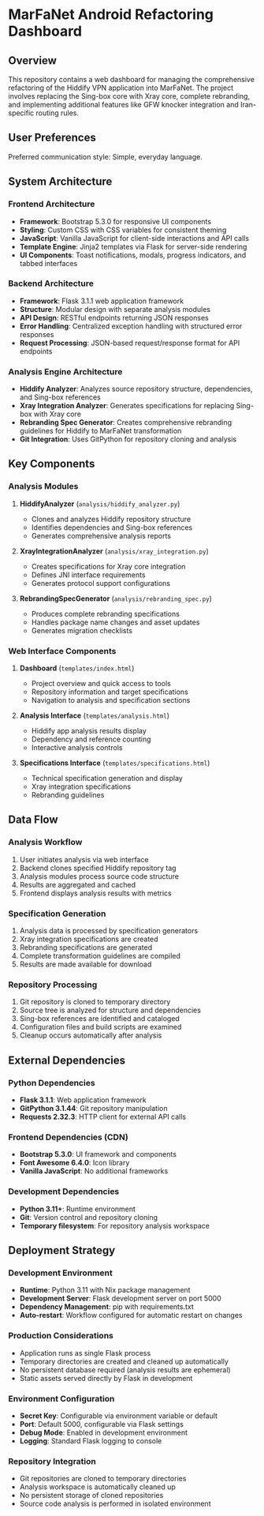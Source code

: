 # MarFaNet Android Refactoring Dashboard

## Overview

This repository contains a web dashboard for managing the comprehensive refactoring of the Hiddify VPN application into MarFaNet. The project involves replacing the Sing-box core with Xray core, complete rebranding, and implementing additional features like GFW knocker integration and Iran-specific routing rules.

## User Preferences

Preferred communication style: Simple, everyday language.

## System Architecture

### Frontend Architecture
- **Framework**: Bootstrap 5.3.0 for responsive UI components
- **Styling**: Custom CSS with CSS variables for consistent theming
- **JavaScript**: Vanilla JavaScript for client-side interactions and API calls
- **Template Engine**: Jinja2 templates via Flask for server-side rendering
- **UI Components**: Toast notifications, modals, progress indicators, and tabbed interfaces

### Backend Architecture
- **Framework**: Flask 3.1.1 web application framework
- **Structure**: Modular design with separate analysis modules
- **API Design**: RESTful endpoints returning JSON responses
- **Error Handling**: Centralized exception handling with structured error responses
- **Request Processing**: JSON-based request/response format for API endpoints

### Analysis Engine Architecture
- **Hiddify Analyzer**: Analyzes source repository structure, dependencies, and Sing-box references
- **Xray Integration Analyzer**: Generates specifications for replacing Sing-box with Xray core
- **Rebranding Spec Generator**: Creates comprehensive rebranding guidelines for Hiddify to MarFaNet transformation
- **Git Integration**: Uses GitPython for repository cloning and analysis

## Key Components

### Analysis Modules
1. **HiddifyAnalyzer** (`analysis/hiddify_analyzer.py`)
   - Clones and analyzes Hiddify repository structure
   - Identifies dependencies and Sing-box references
   - Generates comprehensive analysis reports

2. **XrayIntegrationAnalyzer** (`analysis/xray_integration.py`)
   - Creates specifications for Xray core integration
   - Defines JNI interface requirements
   - Generates protocol support configurations

3. **RebrandingSpecGenerator** (`analysis/rebranding_spec.py`)
   - Produces complete rebranding specifications
   - Handles package name changes and asset updates
   - Generates migration checklists

### Web Interface Components
1. **Dashboard** (`templates/index.html`)
   - Project overview and quick access to tools
   - Repository information and target specifications
   - Navigation to analysis and specification sections

2. **Analysis Interface** (`templates/analysis.html`)
   - Hiddify app analysis results display
   - Dependency and reference counting
   - Interactive analysis controls

3. **Specifications Interface** (`templates/specifications.html`)
   - Technical specification generation and display
   - Xray integration specifications
   - Rebranding guidelines

## Data Flow

### Analysis Workflow
1. User initiates analysis via web interface
2. Backend clones specified Hiddify repository tag
3. Analysis modules process source code structure
4. Results are aggregated and cached
5. Frontend displays analysis results with metrics

### Specification Generation
1. Analysis data is processed by specification generators
2. Xray integration specifications are created
3. Rebranding specifications are generated
4. Complete transformation guidelines are compiled
5. Results are made available for download

### Repository Processing
1. Git repository is cloned to temporary directory
2. Source tree is analyzed for structure and dependencies
3. Sing-box references are identified and cataloged
4. Configuration files and build scripts are examined
5. Cleanup occurs automatically after analysis

## External Dependencies

### Python Dependencies
- **Flask 3.1.1**: Web application framework
- **GitPython 3.1.44**: Git repository manipulation
- **Requests 2.32.3**: HTTP client for external API calls

### Frontend Dependencies (CDN)
- **Bootstrap 5.3.0**: UI framework and components
- **Font Awesome 6.4.0**: Icon library
- **Vanilla JavaScript**: No additional frameworks

### Development Dependencies
- **Python 3.11+**: Runtime environment
- **Git**: Version control and repository cloning
- **Temporary filesystem**: For repository analysis workspace

## Deployment Strategy

### Development Environment
- **Runtime**: Python 3.11 with Nix package management
- **Development Server**: Flask development server on port 5000
- **Dependency Management**: pip with requirements.txt
- **Auto-restart**: Workflow configured for automatic restart on changes

### Production Considerations
- Application runs as single Flask process
- Temporary directories are created and cleaned up automatically
- No persistent database required (analysis results are ephemeral)
- Static assets served directly by Flask in development

### Environment Configuration
- **Secret Key**: Configurable via environment variable or default
- **Port**: Default 5000, configurable via Flask settings
- **Debug Mode**: Enabled in development environment
- **Logging**: Standard Flask logging to console

### Repository Integration
- Git repositories are cloned to temporary directories
- Analysis workspace is automatically cleaned up
- No persistent storage of cloned repositories
- Source code analysis is performed in isolated environment